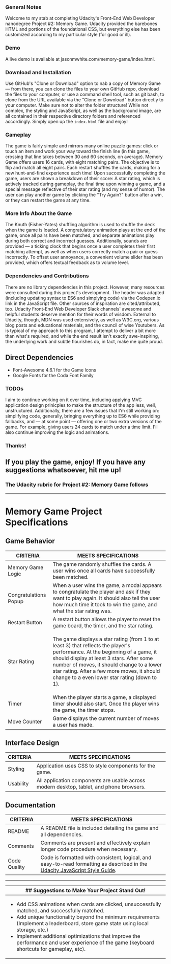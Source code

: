 ### General Notes

Welcome to my stab at completing Udacity's Front-End Web Developer nanodegree Project #2: Memory Game. Udacity provided the barebones HTML and portions of the foundational CSS, but everything else has been customized according to my particular style (for good or ill). 

### Demo

A live demo is available at jasonmwhite.com/memory-game/index.html.

### Download and Installation

Use GitHub's "Clone or Download" option to nab a copy of Memory Game — from there, you can clone the files to your own GitHub repo, download the files to your computer, or use a command shell tool, such as git bash, to clone from the URL available via the "Clone or Download" button directly to your computer. Make sure not to alter the folder structure! While not complex, the styling and JavaScript, as well as the background image, are all contained in their respective directory folders and referenced accordingly. Simply open up the `index.html` file and enjoy!

### Gameplay

The game is fairly simple and mirrors many online puzzle games: click or touch an item and work your way toward the finish line (in this game, crossing that line takes between 30 and 60 seconds, on average). Memory Game offers users 16 cards, with eight matching pairs. The objective is to flip and match all eight pairs. Each restart shuffles the cards, making for a new hunt-and-find experience each time! Upon successfully completing the game, users are shown a breakdown of their score: A star rating, which is actively tracked during gameplay, the final time upon winning a game, and a special message reflective of their star rating (and my sense of humor). The user can play another game by clicking the "Try Again?" button after a win, or they can restart the game at any time. 

### More Info About the Game

The Knuth (Fisher-Yates) shuffling algorithm is used to shuffle the deck when the game is loaded. A congratulatory animation plays at the end of the game, once all  pairs have been matched, and separate animations play during both correct and incorrect guesses. Additionally, sounds are provided — a ticking clock that begins once a user completes their first matching attempt, as well as when users correctly match a pair or guess incorrectly. To offset user annoyance, a convenient volume slider has been provided, which offers textual feedback as to volume level. 

### Dependencies and Contributions

There are no library dependencies in this project. However, many resources were consulted during this project's development. The header was adapted (including updating syntax to ES6 and simplying code) via the Codepen.io link in the JavaScript file. Other sources of inspiration are cited/attributed, too. Udacity Front-End Web Developer Slack channels' awesome and helpful students deserve mention for their words of wisdom. External to Udacity, though, MDN was used extensively, as well as W3C.org, various blog posts and educational materials, and the council of wise Youtubers. As is typical of my approach to this program, I attempt to deliver a bit more than what's required, and while the end result isn't exactly awe-inspiring, the underlying work and subtle flourishes do, in fact, make me quite proud. 

## Direct Dependencies
- Font-Awesome 4.6.1 for the Game Icons
- Google Fonts for the Coda Font Family

### TODOs

I aim to continue working on it over time, including applying MVC application design prinicples to make the structure of the app less, well, unstructured. Additionally, there are a few issues that I'm still working on: simplifying code, generally, bringing everything up to ES6 while providing fallbacks, and — at some point — offering one or two extra versions of the game. For example, giving users 24 cards to match under a time limit. I'll also continue improving the logic and animations. 

### Thanks!

If you play the game, enjoy! If you have any suggestions whatsoever, hit me up!
------------------------------------

### The Udacity rubric for Project #2: Memory Game follows 
------------------------------------

# Memory Game Project Specifications

## Game Behavior

| CRITERIA | MEETS SPECIFICATIONS |
| -------- | -------------------- |
| Memory Game Logic | The game randomly shuffles the cards. A user wins once all cards have successfully been matched. |
| Congratulations Popup | When a user wins the game, a modal appears to congratulate the player and ask if they want to play again. It should also tell the user how much time it took to win the game, and what the star rating was. |
| Restart Button | A restart button allows the player to reset the game board, the timer, and the star rating. |
| Star Rating | <p>The game displays a star rating (from 1 to at least 3) that reflects the player's performance. At the beginning of a game, it should display at least 3 stars. After some number of moves, it should change to a lower star rating. After a few more moves, it should change to a even lower star rating (down to 1).</p><p>| The number of moves needed to change the rating is up to you, but it should happen at some point.</p> |
| Timer | When the player starts a game, a displayed timer should also start. Once the player wins the game, the timer stops. |
| Move Counter | Game displays the current number of moves a user has made. |

## Interface Design

| CRITERIA | MEETS SPECIFICATIONS |
| -------- | -------------------- |
| Styling | Application uses CSS to style components for the game. |
| Usability | All application components are usable across modern desktop, tablet, and phone browsers. |

## Documentation

| CRITERIA | MEETS SPECIFICATIONS |
| -------- | -------------------- |
| README | A README file is included detailing the game and all dependencies. |
| Comments | Comments are present and effectively explain longer code procedure when necessary. |
| Code Quality | Code is formatted with consistent, logical, and easy-to-read formatting as described in the [Udacity JavaScript Style Guide](http://udacity.github.io/frontend-nanodegree-styleguide/javascript.html). |

---

| ## Suggestions to Make Your Project Stand Out! |
| --- |
| <ul><li>Add CSS animations when cards are clicked, unsuccessfully matched, and successfully matched.</li><li>Add unique functionality beyond the minimum requirements (Implement a leaderboard, store game state using local storage, etc.)</li><li>Implement additional optimizations that improve the performance and user experience of the game (keyboard shortcuts for gameplay, etc).</li></ul> |
